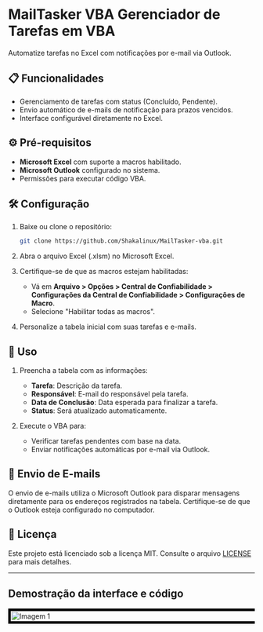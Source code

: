 # MailTasker VBA  Gerenciador de Tarefas em VBA
Automatize tarefas no Excel com notificações por e-mail via Outlook.

## 📋 Funcionalidades

- Gerenciamento de tarefas com status (Concluído, Pendente).
- Envio automático de e-mails de notificação para prazos vencidos.
- Interface configurável diretamente no Excel.

## ⚙️ Pré-requisitos

- **Microsoft Excel** com suporte a macros habilitado.
- **Microsoft Outlook** configurado no sistema.
- Permissões para executar código VBA.

## 🛠️ Configuração

1. Baixe ou clone o repositório:
   ```bash
   git clone https://github.com/Shakalinux/MailTasker-vba.git
   ```

2. Abra o arquivo Excel (.xlsm) no Microsoft Excel.

3. Certifique-se de que as macros estejam habilitadas:
   - Vá em **Arquivo > Opções > Central de Confiabilidade > Configurações da Central de Confiabilidade > Configurações de Macro**.
   - Selecione "Habilitar todas as macros".

4. Personalize a tabela inicial com suas tarefas e e-mails.

## 🚀 Uso

1. Preencha a tabela com as informações:
   - **Tarefa**: Descrição da tarefa.
   - **Responsável**: E-mail do responsável pela tarefa.
   - **Data de Conclusão**: Data esperada para finalizar a tarefa.
   - **Status**: Será atualizado automaticamente.

2. Execute o VBA para:
   - Verificar tarefas pendentes com base na data.
   - Enviar notificações automáticas por e-mail via Outlook.

## 📧 Envio de E-mails

O envio de e-mails utiliza o Microsoft Outlook para disparar mensagens diretamente para os endereços registrados na tabela. Certifique-se de que o Outlook esteja configurado no computador.


## 📝 Licença

Este projeto está licenciado sob a licença MIT. Consulte o arquivo [LICENSE](LICENSE) para mais detalhes.

---

## Demostração da interface e código
<div style="width:100%; overflow:hidden; max-width:600px;">
  <div style="display: flex; transition: transform 0.5s ease;">
    <img src="https://i.postimg.cc/d1Sb7VJk/tabela.png" alt="Imagem 1" style="width:100%; flex-shrink: 0; border: 5px solid black;">
    <img src="https://i.postimg.cc/y6DdLJgG/codigo1.png" alt="Imagem 2" style="width:100%; flex-shrink: 0; border: 5px solid black;">
    <img src="https://i.postimg.cc/h4NG6SVt/codigo2.png" alt="Imagem 3" style="width:100%; flex-shrink: 0; border: 5px solid black;">
     <img src="https://i.postimg.cc/pXvwp4HB/codigo3.png" alt="Imagem 3" style="width:100%; flex-shrink: 0; border: 5px solid black;">
<img src="https://i.postimg.cc/fLNby5TS/IMG-20250110-200637.jpg
" alt="Imagem 3" style="width:100%; flex-shrink: 0; border: 5px solid black;">
  </div>
</div>





















